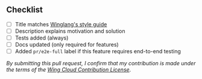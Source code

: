 ## Checklist

- [ ] Title matches [Winglang's style guide](https://www.winglang.io/contributing/start-here/pull_requests#how-are-pull-request-titles-formatted)
- [ ] Description explains motivation and solution
- [ ] Tests added (always)
- [ ] Docs updated (only required for features)
- [ ] Added `pr/e2e-full` label if this feature requires end-to-end testing

*By submitting this pull request, I confirm that my contribution is made under the terms of the [Wing Cloud Contribution License](https://github.com/winglang/wing/blob/main/CONTRIBUTION_LICENSE.md)*.
